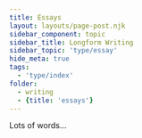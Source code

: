 ```yaml
---
title: Essays
layout: layouts/page-post.njk
sidebar_component: topic
sidebar_title: Longform Writing
sidebar_topic: 'type/essay'
hide_meta: true
tags:
  - 'type/index'
folder: 
  - writing
  - {title: 'essays'}
---
```


Lots of words...
